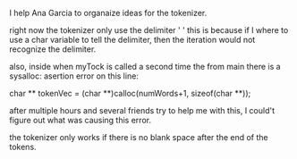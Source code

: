 I help Ana Garcia to organaize ideas for the tokenizer.

right now the tokenizer only use the delimiter ' ' this is because if I where to use a char variable to tell the delimiter, then the iteration would not recognize the delimiter.

also, inside when myTock is called a second time the from main there is a sysalloc: asertion error on this line:

char ** tokenVec = (char **)calloc(numWords+1, sizeof(char **));

after multiple hours and several friends try to help me with this, I could't figure out what was causing this error.

the tokenizer only works if there is no blank space after the end of the tokens.
